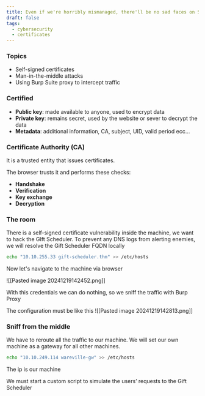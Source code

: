 ```yaml
---
title: Even if we're horribly mismanaged, there'll be no sad faces on SOC-mas!
draft: false
tags:
  - cybersecurity
  - certificates
---
```

### Topics
- Self-signed certificates
- Man-in-the-middle attacks
- Using Burp Suite proxy to intercept traffic

### Certified
- **Public key**: made available to anyone, used to encrypt data
- **Private key**: remains secret, used by the website or sever to decrypt the data
- **Metadata**: additional information, CA, subject, UID, valid period ecc...

### Certificate Authority (CA)
It is a trusted entity that issues certificates.

The browser trusts it and performs these checks:
- **Handshake**
- **Verification**
- **Key exchange** 
- **Decryption**



### The room
There is a self-signed certificate vulnerability inside the machine, we want to hack the GIft Scheduler.
To prevent any DNS logs from alerting enemies, we will resolve the Gift Scheduler FQDN locally
```bash
echo "10.10.255.33 gift-scheduler.thm" >> /etc/hosts
```

Now let's navigate to the machine via browser

![[Pasted image 20241219142452.png]]



With this credentials we can do nothing, so we sniff the traffic with Burp Proxy

The configuration must be like this
![[Pasted image 20241219142813.png]]


### Sniff from the middle
We have to reroute all the traffic to our machine.
We will set our own machine as a gateway for all other machines.
```bash
echo "10.10.249.114 wareville-gw" >> /etc/hosts
```
The ip is our machine

We must start a custom script to simulate the users’ requests to the Gift Scheduler
